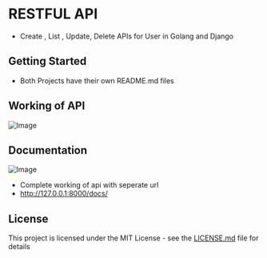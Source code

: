 # RESTFUL API 

- Create , List , Update, Delete APIs for User in Golang and Django


## Getting Started

- Both Projects have their own README.md files

## Working of API

![Image](https://github.com/Gautamaggrawal/apis/blob/master/python/Webp.net-gifmaker.gif)

## Documentation

![Image](https://github.com/Gautamaggrawal/apis/blob/master/djangodocs.gif)

- Complete working of api with seperate url
- http://127.0.0.1:8000/docs/ 

## License

This project is licensed under the MIT License - see the [LICENSE.md](LICENSE) file for details
